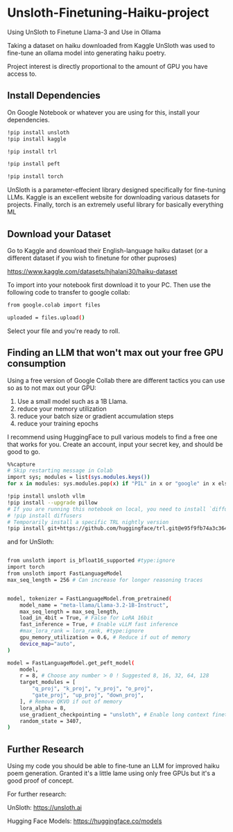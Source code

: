 # Unsloth-Finetuning-Haiku-project
Using UnSloth to Finetune Llama-3 and Use in Ollama

Taking a dataset on haiku downloaded from Kaggle UnSloth was used to fine-tune an ollama model into generating haiku poetry. 

Project interest is directly proportional to the amount of GPU you have access to. 

## **Install Dependencies**

On Google Notebook or whatever you are using for this, install your dependencies. 

```bash
!pip install unsloth
!pip install kaggle

!pip install trl

!pip install peft

!pip install torch
```

UnSloth is a parameter-effecient library designed specifically for fine-tuning LLMs. 
Kaggle is an excellent website for downloading various datasets for projects. 
Finally, torch is an extremely useful library for basically everything ML 


## **Download your Dataset**

Go to Kaggle and download their English-language haiku dataset (or a different dataset if you wish to finetune for other puproses)

https://www.kaggle.com/datasets/hjhalani30/haiku-dataset

To import into your notebook first download it to your PC. Then use the following code to transfer to google collab:

```bash
from google.colab import files

uploaded = files.upload()
```
Select your file and you're ready to roll. 

## **Finding an LLM that won't max out your free GPU consumption**

Using a free version of Google Collab there are different tactics you can use so as to not max out your GPU:
1) Use a small model such as a 1B Llama.
2) reduce your memory utilization
3) reduce your batch size or gradient accumulation steps
4) reduce your training epochs

I recommend using HuggingFace to pull various models to find a free one that works for you. Create an account, input your secret key, and should be good to go. 


```bash
%%capture
# Skip restarting message in Colab
import sys; modules = list(sys.modules.keys())
for x in modules: sys.modules.pop(x) if "PIL" in x or "google" in x else None

!pip install unsloth vllm
!pip install --upgrade pillow
# If you are running this notebook on local, you need to install `diffusers` too
# !pip install diffusers
# Temporarily install a specific TRL nightly version
!pip install git+https://github.com/huggingface/trl.git@e95f9fb74a3c3647b86f251b7e230ec51c64b72b
```
and for UnSloth:

```bash

from unsloth import is_bfloat16_supported #type:ignore
import torch
from unsloth import FastLanguageModel
max_seq_length = 256 # Can increase for longer reasoning traces


model, tokenizer = FastLanguageModel.from_pretrained(
    model_name = "meta-llama/Llama-3.2-1B-Instruct",
    max_seq_length = max_seq_length,
    load_in_4bit = True, # False for LoRA 16bit
    fast_inference = True, # Enable vLLM fast inference
    #max_lora_rank = lora_rank, #type:ignore
    gpu_memory_utilization = 0.6, # Reduce if out of memory
    device_map="auto",
)

model = FastLanguageModel.get_peft_model(
    model,
    r = 8, # Choose any number > 0 ! Suggested 8, 16, 32, 64, 128
    target_modules = [
        "q_proj", "k_proj", "v_proj", "o_proj",
        "gate_proj", "up_proj", "down_proj",
    ], # Remove QKVO if out of memory
    lora_alpha = 8,
    use_gradient_checkpointing = "unsloth", # Enable long context finetuning
    random_state = 3407,
)

```

## **Further Research**

Using my code you should be able to fine-tune an LLM for improved haiku poem generation. Granted it's a little lame using only free GPUs but it's a good proof of concept. 

For further research: 

UnSloth: https://unsloth.ai

Hugging Face Models: https://huggingface.co/models






